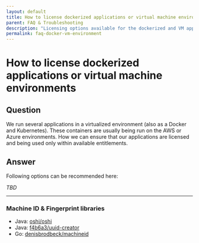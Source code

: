 ```yaml
---
layout: default
title: How to license dockerized applications or virtual machine environments
parent: FAQ & Troubleshooting
description: "Licensing options available for the dockerized and VM applications"
permalink: faq-docker-vm-environment
---
```


How to license dockerized applications or virtual machine environments
=============

## Question

We run several applications in a virtualized environment (also as a Docker and Kubernetes). These containers are usually being run on the AWS or Azure environments.
How we can ensure that our applications are licensed and being used only within available entitlements.

## Answer

Following options can be recommended here:

*TBD*

---

### Machine ID & Fingerprint libraries
- Java: <a href="https://github.com/oshi/oshi" class="external-link">oshi/oshi</a>
- Java: <a href="https://github.com/f4b6a3/uuid-creator" class="external-link">f4b6a3/uuid-creator</a>
- Go: <a href="https://github.com/denisbrodbeck/machineid" class="external-link">denisbrodbeck/machineid</a>
